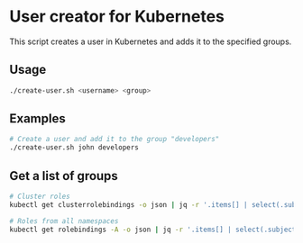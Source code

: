 # User creator for Kubernetes

This script creates a user in Kubernetes and adds it to the specified groups.

## Usage

```bash
./create-user.sh <username> <group>
```

## Examples

```bash
# Create a user and add it to the group "developers"
./create-user.sh john developers
```

## Get a list of groups

```bash
# Cluster roles
kubectl get clusterrolebindings -o json | jq -r '.items[] | select(.subjects[0].kind=="Group") | .metadata.name'

# Roles from all namespaces
kubectl get rolebindings -A -o json | jq -r '.items[] | select(.subjects[0].kind=="Group") | .metadata.name'
```
